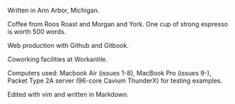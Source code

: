 Written in Ann Arbor, Michigan.

Coffee from Roos Roast and Morgan and York. One cup of strong espresso is worth 500 words.

Web production with Github and Gitbook.

Coworking facilities at Workantile.

Computers used: Macbook Air (issues 1-8), MacBook Pro (issues 9-), Packet Type 2A server (96-core Cavium ThunderX) for testing examples. 

Edited with vim and written in Markdown.